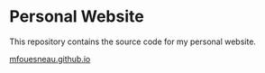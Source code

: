 # Personal Website

This repository contains the source code for my personal website.

[mfouesneau.github.io](https://mfouesneau.github.io/)